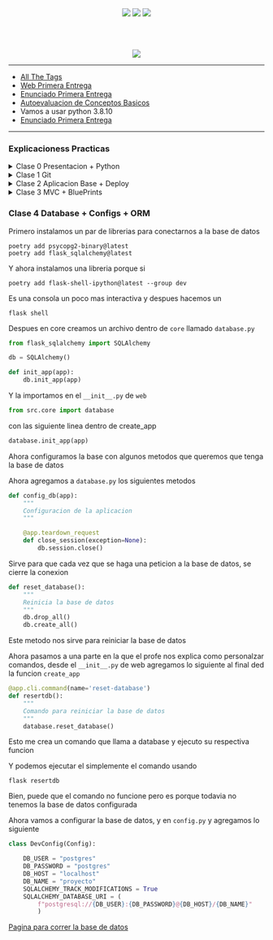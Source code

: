 <div align="center"> 

<img src='https://img.shields.io/badge/contributions-welcome-brightgreen.svg?style=flat'>

<img src='https://img.shields.io/github/stars/Fabian-Martinez-Rincon/Proyecto-de-Software'>

<img src='https://img.shields.io/github/repo-size/Fabian-Martinez-Rincon/Proyecto-de-Software'>

<br><br>

<img src="https://readme-typing-svg.demolab.com?font=Fira+Code&size=30&duration=1200&pause=1000&color=F78E23&center=true&width=435&lines=Proyecto-de-Software"/></div>

---




- [All The Tags](https://allthetags.com/)
- [Web Primera Entrega](https://fabian-martinez-rincon.github.io/Proyecto-de-Software/ACT1-TEORIA/index.html)
- [Enunciado Primera Entrega](/Documentos/enunciado1raEntrega.md)
- [Autoevaluacion de Conceptos Basicos](/practica/Actividad%201%20-%20Conceptos%20generales%20Git.pdf)
- Vamos a usar python 3.8.10
- [Enunciado Primera Entrega](primeraEntrega.md)


---

### Explicacioness Practicas

<details><summary>Clase 0 Presentacion + Python</summary>


En la primera parte explicamos la modalidad de la materia en general.
Las fechas de las entregas practicas serian las siguientes

- Entrega Parte 1: 20/10

En la segunda parte de la clase vimos un poco de python y hicimos una calculadora basica


- **1)** **Marca de Paquete:** \
   El archivo `__init__.py` en un directorio es una marca que indica que el directorio debe tratarse como un paquete de Python. Sin este archivo, el directorio no se considerará un paquete y no se podrán importar sus módulos desde otros lugares del código.
- **2)** **Inicialización de Paquete:** \
   Puedes colocar código de inicialización en el archivo `__init__.py`. Esto puede incluir importaciones de módulos, definición de variables o cualquier otra inicialización necesaria para el paquete.
- **3)** **Contenido Opcional:**\
   El archivo `__init__.py` puede estar vacío si no es necesario realizar ninguna inicialización específica para el paquete. A menudo, este archivo está presente simplemente para marcar el directorio como un paquete.
- **4)** **Importaciones Automáticas:**\
   Si defines importaciones en el archivo `__init__.py`, esas importaciones se ejecutarán automáticamente cada vez que importes el paquete. Esto puede ser útil para organizar y centralizar las importaciones en un solo lugar.

Hicimos una calculadora media pedorra pero tuve algunos incovenientes con python porque  no me acordaba mucho xd


> **Nota:** \Esto no lo podemos usar si estamos en el main
```python
import operations
```

Por lo que tenemos que hacer

> **Nota:** \Esto no lo podemos usar si estamos en el main 
```python
from src import operations
```


[Codigo Practica 1](/practica/explicacionPracticaUno/)

</details>

<details><summary>Clase 1 Git</summary>

[Vemos la actividad 1](/practica/Actividad%201%20-%20Conceptos%20generales%20Git.pdf)

El profe empieza a explicar la practica del pdf asi por encima

- **Clave SSH**: (Secure Shell) es una forma de autenticación segura que se utiliza para establecer conexiones seguras entre dispositivos en una red, como por ejemplo, entre tu computadora y un servidor remoto. Se utiliza principalmente para autenticarse en servidores remotos de forma segura y cifrada.

Hablamos de la rama origin, hacemos referencia al repositorio remoto

```shell
git remote -v
```

Tambien usamos el comando

```shell
git push origin main
```

El comando `git push origin main` es un comando de Git que permite enviar los cambios realizados en el repositorio local al repositorio remoto.

En este comando, `origin` se refiere al repositorio remoto donde se están enviando los cambios, y `main` se refiere a la rama del repositorio local que se está enviando al repositorio remoto.

Ahora si queremos crear una rama podemos hacer git branch y el nombre de la rama

```shell
git branch nombreRama
```

y para subir los cambios 

```shell
git push origin nombreRama
```


Tambien usamos el git rebase


> Parece que ya no vemos nada importante, solo vemos como el profe va creando y fucionando las ramas, lo que si, podemos tener conflictos(o por lo menos yo) a la hora de hacer un pull en una rama que no es la main, por lo que tenemos que hacer un git pull origin main y despues un git push origin nombreRama


</details>

<details><summary>Clase 2 Aplicacion Base + Deploy</summary>

Vamos a levantar la aplicacion base para despues continuar con el trabajo integrador

- [Enunciado de la actividad 2](/Otros/Actividad%202%20-%20Aplicación%20base.pdf)

Creamos el entorno virtual

El comando `pyenv virtualenv 3.8.10 myenv` que ejecutaste ha creado un entorno virtual de Python llamado "myenv" basado en la versión 3.8.10 de Python. Te proporcionaré algunos detalles adicionales sobre lo que hiciste y cómo puedes activar y desactivar este entorno virtual.

1. **Creación del Entorno Virtual:**
   - `pyenv virtualenv 3.8.10 myenv` crea un entorno virtual llamado "myenv" basado en la versión de Python 3.8.10.

2. **Activación del Entorno Virtual:**
   - Para activar este entorno virtual y utilizarlo, puedes usar el siguiente comando:
     ```bash
     pyenv activate myenv
     ```
   - Esto te cambiará al entorno virtual "myenv" y usarás la versión de Python 3.8.10 asociada a este entorno.

3. **Desactivación del Entorno Virtual:**
   - Para salir del entorno virtual y volver al entorno global, puedes usar:
     ```bash
     pyenv deactivate
     ```

4. **Eliminación del Entorno Virtual:**
   - Si deseas eliminar el entorno virtual "myenv", puedes usar el siguiente comando:
     ```bash
     pyenv virtualenv-delete myenv
     ```

Recuerda que, dentro de un entorno virtual, puedes instalar paquetes y dependencias específicos de ese proyecto sin afectar al entorno global de Python. Esto es útil para mantener la separación y la organización entre diferentes proyectos y sus dependencias.


***Explicamos la infra***

Cada uno trabaja en su rama, y despues hace un merge a main, y con esto, se ejecuta el 'ci' que es un script que nos permite hacer integracion continua.

Con este script de CI, cada vez que hagas un push en la rama principal, GitHub Actions construirá tu aplicación, instalará las dependencias, ejecutará las pruebas y te notificará si hay algún error. Asegúrate de ajustar las versiones y configuraciones según tu proyecto.


> Como vamos a usar python 3.8.10, tenemos que instalarlo con pyenv para no tener problemas

```shell
pyenv install 3.8.10  # Instala Python 3.8.10 (por ejemplo)
```

```
pyenv local myenv
```

Bien, una vez que tenemos nuestra aplicación base, vamos a hacer un deploy en Heroku

---

##### Explicacion

```
poetry new --name web --src admin
```

Agregamos el [.gitignore](https://github.com/github/gitignore/blob/main/Python.gitignore)


```
❯ poetry --version
Poetry version 1.1.12
```

myenv seria el nombre del entorno virtual con la version de python que queremos usar


```
pyenv local myenv
```

```
poetry add flask@latest
```

```
poetry add --dev pytest@latest
```

Si abrimos el pyproject.toml, podemos ver que tenemos las dependencias que instalamos. En la seccion

[tool.poetry.dev-dependencies]
pytest = "^7.4.2"

tenemos las dependencias de desarrollo

Como el trabajo es grupal, podemos clonar el repo y hacer

```
poetry install
```

Podemos cambiar la version de python de nuestro entorno con

```
poetry env use 3.8.10
```
Antes de esto tenia la 3.10

Y hacemos un, Para actualizar todo

```
poetry install
```

Usamos el siguiente comando para activar el entorno virtual

```
poetry shell
```

Para ver las versiones instaladas

```
flask --version
Python 3.8.10
Flask 2.3.3
Werkzeug 2.3.7
```
Esto me lo detecto porque tengo flask instalado en mi entorno virtual

Si quiero ejecutar estos comandos sin la necesidad de usar el poetry shell, puedo hacer

```
poetry run flask --version
```

Una vez que tenemos todo instalado, hacemos nuestra pequeña app en el directorio src/web en el archivo __init__.py

```python
from flask import Flask

def create_app():
    app = Flask(__name__)

    @app.get('/')
    def home():
        return 'Hello, World!'
    
    return app
```

Y despues creamos un entrypoint en el directorio src/admin en el archivo app.py

> En el contexto de Python y las aplicaciones que se distribuyen usando herramientas como setuptools o Poetry, un "entry point" (punto de entrada) se refiere a un punto específico en tu código donde la ejecución de tu programa comienza.

```python
from src.web import create_app

app = create_app()

if __name__ == '__main__':
    app.run()
```

Una vez que tenemos nuestra app, podemos ejecutar 

```
flask run
```

Y me tira la ip http://127.0.0.1:5000/

El decorador

```python
@app.get('/')
```

Encierra una funcion que se ejecuta cuando se hace un get a la ruta `/`

Podemos ejecutar el modo debug para no tener que actualizar el servidor cada vez que hacemos un cambio

```
flask run --debuug
```

Ya que tenemos el pytest instalado, vamos a hacer un mini test en la carpeta tests

```python
from web import create_app

app = create_app()

app.testing = True

cliente = app.test_client()

def test_home():
    response = cliente.get('/')
    assert response.status_code == 200
    assert "Hello, World!" in response.data.decode('utf-8')
```

Este test lo podemos ejecutar con

```
pytest
```

Una vez que tenemos los test, creamos una carpeta dentro de /src/web llamada template que pondremos los archivos `html` y tambien creamos la carpeta `static` en el /src/ para los archivos estaticos que en este caso son los archivos `css` para todas las paginas

El archivo __init__.py quedaria asi

```python
from flask import Flask, render_template

def create_app(env='development', static_folder='../../static'):
    app = Flask(__name__, static_folder=static_folder)

    @app.get('/')
    def home():
        return render_template('home.html')
        
    @app.get('/about')
    def about():
        return render_template('about.html')
    
    @app.get('/contact')
    def contact():
        return render_template('contact.html')
    
    @app.errorhandler(404)
    def page_not_found(e):
        return render_template('error.html', error_code='404', error_message='Página no encontrada'), 404

    return app
```

Por ultimo lo subimos a produccion 

```
git init
git add .
git commit -m "first commit"
git branch -M main
git remote add origin
```

</details>

<details><summary>Clase 3 MVC + BluePrints</summary>

- [Entrega Parte 1](https://docs.google.com/document/d/e/2PACX-1vQgex-ZEYq-4aHqAbWABMRoZ21I4zZDlHJy0tTwwjLZ3ub70rScHLEq5Ix0MymgB3Ce2GZbwrVRgqqB/pub)


Agregamos un controlador para mostrar en nuestra pagina una lista de issues(consultas/tickets). En `core` creamos un archivo `board` (tablero) en el que harcodeamos nuestras consultas ya que de momento no tenemos acceso a una base de datos. 

> Datos generados con chat-gpt

```python
def list_issues():
    """List all issues."""
    issues = [
        {
            'id': 1,
            'email': 'john.doe@example.com',
            'description': 'Unable to log in to the application.',
            'status': 'new'
        },
        {
            'id': 2,
            'email': 'sara.jones@example.com',
            'description': 'App crashes when navigating to the settings page.',
            'status': 'in-progress'
        },
        {
            'id': 3,
            'email': 'mark.smith@example.com',
            'description': 'Feature request: Add dark mode to the application.',
            'status': 'resolved'
        },
        {
            'id': 4,
            'email': 'lisa.johnson@example.com',
            'description': 'Error 404 when trying to access a specific URL.',
            'status': 'new'
        },
        {
            'id': 5,
            'email': 'peter.wilson@example.com',
            'description': 'Performance issue: Application takes too long to load.',
            'status': 'in-progress'
        },
        {
            'id': 6,
            'email': 'mary.brown@example.com',
            'description': 'Bug: Incorrect data displayed in the user profile.',
            'status': 'resolved'
        },
        {
            'id': 7,
            'email': 'alex.miller@example.com',
            'description': 'Feature request: Integrate with third-party API for weather information.',
            'status': 'new'
        },
        {
            'id': 8,
            'email': 'chris.white@example.com',
            'description': 'App freezes when attempting to upload large files.',
            'status': 'in-progress'
        },
        {
            'id': 9,
            'email': 'emily.jones@example.com',
            'description': 'Bug: Unable to delete account from profile settings.',
            'status': 'resolved'
        },
        {
            'id': 10,
            'email': 'david.taylor@example.com',
            'description': 'Feature request: Implement a chat feature within the application.',
            'status': 'new'
        }
    ]
    return issues
```

> Esto en el futuro lo cambiamos por las consultas a la base de datos

Dentro de web creamos la carpeta `controllers` con el archivo `issues.py`

> El Blueprint es una forma de organizar las rutas

```python
from flask import render_template
from src.core import board
from flask import Blueprint

issues_bp = Blueprint('issues', __name__, url_prefix='/consultas')

@issues_bp.get('/')
def index():
    issues = board.list_issues()

    return render_template('issues/index.html', issues=issues)
```

El `issues_bp` despues lo importamos en el `__init__.py` de web y lo registramos. Esto nos permite definir las rutas en el archivo `issues.py` y no en el `__init__.py` de web

Despues de esto, tenemos que crear una carpeta en `templates` con el nombre `issues` y dentro un archivo `index.html`

```html
{% extends 'layout.html' %}

{% block head %}<link rel="stylesheet" href="{{ url_for('static', filename='issues.css') }}"> {% endblock %}

{% block title %}Consultas{% endblock %}

{% block header %}
    {{ super() }}
{% endblock %}

{% block content %}
    <h1>Issues</h1>
    <table class="index-table box">
        <thead>
            <tr>
                <th>ID</th>
                <th>Email</th>
                <th>Description</th>
                <th>Status</th>
            </tr>
        </thead>
        <tbody>
            {% for issue in issues %}
                <tr>
                    <td>{{ issue.id }}</td>
                    <td>{{ issue.email }}</td>
                    <td>{{ issue.description }}</td>
                    <td>{{ issue.status }}</td>
                </tr>
            {% endfor %}
    </table>
{% endblock %}
```

El archivo `__init__.py` quedaria asi

```python
from flask import Flask, render_template
from src.web.controllers.issues import issues_bp
from src.web.config import config

def create_app(env='dev', static_folder='../../static'):
    app = Flask(__name__, static_folder=static_folder)
    
    app.config.from_object(config[env])
    app.register_blueprint(issues_bp)

    @app.get('/')
    def home():
        return render_template('home.html')
        
    @app.get('/about')
    def about():
        return render_template('about.html')
    
    @app.get('/contact')
    def contact():
        return render_template('contact.html')
    
    @app.get('/consultas')
    def ussues():
        return render_template('issues/index.html')
    
    @app.errorhandler(404)
    def page_not_found(e):
        return render_template('error.html', error_code='404', error_message='Página no encontrada'), 404

    return app
```


la linea 

```python
app.register_blueprint(issues_bp)
```

es la que nos permite registrar el blueprint que creamos en el archivo `issues.py`


#### Tipos de entornos

- **Entorno de desarrollo**
- **Entorno de pruebas**
- **Entorno de producción**

Para configurar todos estos entornos creamos un archivo dentro de web llamado `config.py`

```python
class Config(object):
    """Base config"""
    SECRET_KEY='secret'
    TESTING=False
    SESSION_TYPE='filesystem'

class ProdConfig(Config):
    pass

class DevConfig(Config):
    pass

class TestConfig(Config):
    TESTING=True
    pass

config = {
    'dev': DevConfig,
    'prod': ProdConfig,
    'test': TestConfig
}
```

Importamos el archivo `config.py` en el `__init__.py` de web

```python
app.config.from_object(config[env])
```

Por ultimo tenemso que modificar `__init__.py` de la carpeta test para que reciba el entorno de test

```python
from flask import Flask, render_template
from web import create_app

app = create_app(env='test')
cliente = app.test_client()
```

</details>


### Clase 4 Database + Configs + ORM


Primero instalamos un par de librerias para conectarnos a la base de datos

```
poetry add psycopg2-binary@latest
poetry add flask_sqlalchemy@latest
```

Y ahora instalamos una libreria porque si

```
poetry add flask-shell-ipython@latest --group dev
```

Es una consola un poco mas interactiva y despues hacemos un 

```
flask shell
```

Despues en core creamos un archivo dentro de `core` llamado `database.py` 

```python
from flask_sqlalchemy import SQLAlchemy

db = SQLAlchemy()

def init_app(app):
    db.init_app(app)
```

Y la importamos en el `__init__.py` de `web`

```python
from src.core import database 
```

con las siguiente linea dentro de create_app

```python
database.init_app(app)
```

Ahora configuramos la base con algunos metodos que queremos que tenga la base de datos

Ahora agregamos a `database.py` los siguientes metodos

```python
def config_db(app):
    """
    Configuracion de la aplicacion
    """

    @app.teardown_request
    def close_session(exception=None):
        db.session.close()
```

Sirve para que cada vez que se haga una peticion a la base de datos, se cierre la conexion

```python
def reset_database():
    """
    Reinicia la base de datos
    """
    db.drop_all()
    db.create_all()
```

Este metodo nos sirve para reiniciar la base de datos

Ahora pasamos a una parte en la que el profe nos explica como personalzar comandos, desde el `__init__.py` de web agregamos lo siguiente al final ded la funcion `create_app`

```python
@app.cli.command(name='reset-database')
def resertdb():
    """
    Comando para reiniciar la base de datos
    """
    database.reset_database()
```

Esto me crea un comando que llama a database y ejecuto su respectiva funcion

Y podemos ejecutar el simplemente el comando usando

```
flask resertdb
```

Bien, puede que el comando no funcione pero es porque todavia no tenemos la base de datos configurada

Ahora vamos a configurar la base de datos, y en `config.py` y agregamos lo siguiente

```python
class DevConfig(Config):

    DB_USER = "postgres"
    DB_PASSWORD = "postgres"
    DB_HOST = "localhost"
    DB_NAME = "proyecto"
    SQLALCHEMY_TRACK_MODIFICATIONS = True
    SQLALCHEMY_DATABASE_URI = (
        f"postgresql://{DB_USER}:{DB_PASSWORD}@{DB_HOST}/{DB_NAME}"
        )
```

[Pagina para correr la base de datos](https://dashboard.render.com/)